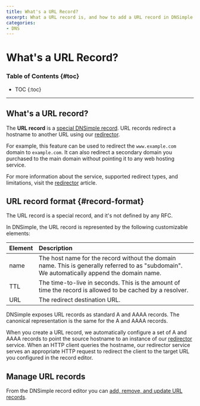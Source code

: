 ```yaml
---
title: What's a URL Record?
excerpt: What a URL record is, and how to add a URL record in DNSimple.
categories:
- DNS
---
```


# What's a URL Record?

### Table of Contents {#toc}

* TOC
{:toc}

---

## What's a URL record?

The **URL record** is a [special DNSimple record](/articles/supported-dns-records). URL records redirect a hostname to another URL using our [redirector](/articles/manage-url-record).

For example, this feature can be used to redirect the `www.example.com` domain to `example.com`. It can also redirect a secondary domain you purchased to the main domain without pointing it to any web hosting service.

For more information about the service, supported redirect types, and limitations, visit the [redirector](/articles/redirector) article.


## URL record format {#record-format}

The URL record is a special record, and it's not defined by any RFC.

In DNSimple, the URL record is represented by the following customizable elements:

| Element | Description |
|:--------|:-------------------------------------------------------------------------------------------------------------------------------------------|
| name    | The host name for the record without the domain name. This is generally referred to as "subdomain". We automatically append the domain name. |
| TTL     | The time-to-live in seconds. This is the amount of time the record is allowed to be cached by a resolver.                                  |
| URL     | The redirect destination URL.                                                                                                              |

DNSimple exposes URL records as standard A and AAAA records. The canonical representation is the same for the A and AAAA records.

When you create a URL record, we automatically configure a set of A and AAAA records to point the source hostname to an instance of our [redirector](/articles/redirector) service. When an HTTP client queries the hostname, our redirector service  serves an appropriate HTTP request to redirect the client to the target URL you configured in the record editor.


## Manage URL records

From the DNSimple record editor you can [add, remove, and update URL records](/articles/manage-url-record).
